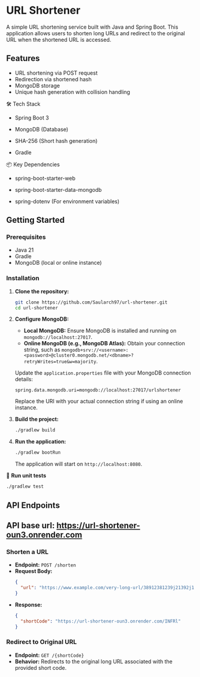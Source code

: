 # URL Shortener

A simple URL shortening service built with Java and Spring Boot. This application allows users to shorten long URLs and redirect to the original URL when the shortened URL is accessed.

## Features

- URL shortening via POST request
- Redirection via shortened hash
- MongoDB storage
- Unique hash generation with collision handling

🛠️ Tech Stack

- Spring Boot 3

- MongoDB (Database)

- SHA-256 (Short hash generation)

- Gradle

📦 Key Dependencies
- spring-boot-starter-web

- spring-boot-starter-data-mongodb

- spring-dotenv (For environment variables)



## Getting Started

### Prerequisites

- Java 21
- Gradle
- MongoDB (local or online instance)

### Installation

1. **Clone the repository:**
   ```bash
   git clone https://github.com/Saularch97/url-shortener.git
   cd url-shortener
   ```

2. **Configure MongoDB:**

    - **Local MongoDB:** Ensure MongoDB is installed and running on `mongodb://localhost:27017`.
    - **Online MongoDB (e.g., MongoDB Atlas):** Obtain your connection string, such as `mongodb+srv://<username>:<password>@cluster0.mongodb.net/<dbname>?retryWrites=true&w=majority`.

   Update the `application.properties` file with your MongoDB connection details:
   ```properties
   spring.data.mongodb.uri=mongodb://localhost:27017/urlshortener
   ```

   Replace the URI with your actual connection string if using an online instance.

3. **Build the project:**
   ```bash
   ./gradlew build
   ```

4. **Run the application:**
   ```bash
   ./gradlew bootRun
   ```

   The application will start on `http://localhost:8080`.


🧪  **Run unit tests**

   ```bash
   ./gradlew test
   ```

## API Endpoints

## API base url: https://url-shortener-oun3.onrender.com

### Shorten a URL

- **Endpoint:** `POST /shorten`
- **Request Body:**
  ```json
  {
    "url": "https://www.example.com/very-long-url/38912381239j21392j193j138j23912391dj1cj1ncd19wjncd91cn9dcj1wncj19j"
  }
  ```
- **Response:**
  ```json
  {
    "shortCode": "https://url-shortener-oun3.onrender.com/INFRl"
  }
  ```

### Redirect to Original URL

- **Endpoint:** `GET /{shortCode}`
- **Behavior:** Redirects to the original long URL associated with the provided short code.
